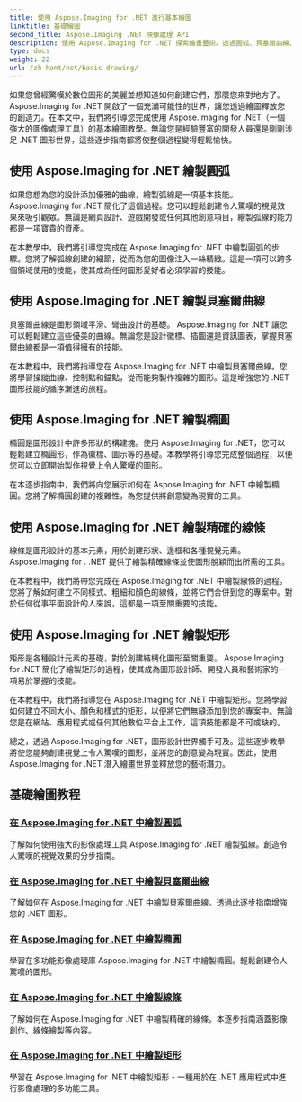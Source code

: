 ```yaml
---
title: 使用 Aspose.Imaging for .NET 進行基本繪圖
linktitle: 基礎繪圖
second_title: Aspose.Imaging .NET 映像處理 API
description: 使用 Aspose.Imaging for .NET 探索繪畫藝術。透過圓弧、貝塞爾曲線、橢圓、直線和矩形的分步指南創造令人驚嘆的視覺效果。
type: docs
weight: 22
url: /zh-hant/net/basic-drawing/
---
```


如果您曾經驚嘆於數位圖形的美麗並想知道如何創建它們，那麼您來對地方了。 Aspose.Imaging for .NET 開啟了一個充滿可能性的世界，讓您透過繪圖釋放您的創造力。在本文中，我們將引導您完成使用 Aspose.Imaging for .NET（一個強大的圖像處理工具）的基本繪圖教學。無論您是經驗豐富的開發人員還是剛剛涉足 .NET 圖形世界，這些逐步指南都將使整個過程變得輕鬆愉快。

## 使用 Aspose.Imaging for .NET 繪製圓弧

如果您想為您的設計添加優雅的曲線，繪製弧線是一項基本技能。 Aspose.Imaging for .NET 簡化了這個過程。您可以輕鬆創建令人驚嘆的視覺效果來吸引觀眾。無論是網頁設計、遊戲開發或任何其他創意項目，繪製弧線的能力都是一項寶貴的資產。

在本教學中，我們將引導您完成在 Aspose.Imaging for .NET 中繪製圓弧的步驟。您將了解弧線創建的細節，從而為您的圖像注入一絲精緻。這是一項可以跨多個領域使用的技能，使其成為任何圖形愛好者必須學習的技能。

## 使用 Aspose.Imaging for .NET 繪製貝塞爾曲線

貝塞爾曲線是圖形領域平滑、彎曲設計的基礎。 Aspose.Imaging for .NET 讓您可以輕鬆建立這些優美的曲線。無論您是設計徽標、插圖還是資訊圖表，掌握貝塞爾曲線都是一項值得擁有的技能。

在本教程中，我們將指導您在 Aspose.Imaging for .NET 中繪製貝塞爾曲線。您將學習操縱曲線、控制點和錨點，從而能夠製作複雜的圖形。這是增強您的 .NET 圖形技能的循序漸進的旅程。

## 使用 Aspose.Imaging for .NET 繪製橢圓

橢圓是圖形設計中許多形狀的構建塊。使用 Aspose.Imaging for .NET，您可以輕鬆建立橢圓形，作為徽標、圖示等的基礎。本教學將引導您完成整個過程，以便您可以立即開始製作視覺上令人驚嘆的圖形。

在本逐步指南中，我們將向您展示如何在 Aspose.Imaging for .NET 中繪製橢圓。您將了解橢圓創建的複雜性，為您提供將創意變為現實的工具。

## 使用 Aspose.Imaging for .NET 繪製精確的線條

線條是圖形設計的基本元素，用於創建形狀、邊框和各種視覺元素。 Aspose.Imaging for . .NET 提供了繪製精確線條並使圖形脫穎而出所需的工具。

在本教程中，我們將帶您完成在 Aspose.Imaging for .NET 中繪製線條的過程。您將了解如何建立不同樣式、粗細和顏色的線條，並將它們合併到您的專案中。對於任何從事平面設計的人來說，這都是一項至關重要的技能。

## 使用 Aspose.Imaging for .NET 繪製矩形

矩形是各種設計元素的基礎，對於創建結構化圖形至關重要。 Aspose.Imaging for .NET 簡化了繪製矩形的過程，使其成為圖形設計師、開發人員和藝術家的一項易於掌握的技能。

在本教程中，我們將指導您在 Aspose.Imaging for .NET 中繪製矩形。您將學習如何建立不同大小、顏色和樣式的矩形，以便將它們無縫添加到您的專案中。無論您是在網站、應用程式或任何其他數位平台上工作，這項技能都是不可或缺的。

總之，透過 Aspose.Imaging for .NET，圖形設計世界觸手可及。這些逐步教學將使您能夠創建視覺上令人驚嘆的圖形，並將您的創意變為現實。因此，使用 Aspose.Imaging for .NET 潛入繪畫世界並釋放您的藝術潛力。
## 基礎繪圖教程
### [在 Aspose.Imaging for .NET 中繪製圓弧](./draw-arc/)
了解如何使用強大的影像處理工具 Aspose.Imaging for .NET 繪製弧線。創造令人驚嘆的視覺效果的分步指南。
### [在 Aspose.Imaging for .NET 中繪製貝塞爾曲線](./draw-bezier-curve/)
了解如何在 Aspose.Imaging for .NET 中繪製貝塞爾曲線。透過此逐步指南增強您的 .NET 圖形。
### [在 Aspose.Imaging for .NET 中繪製橢圓](./draw-ellipse/)
學習在多功能影像處理庫 Aspose.Imaging for .NET 中繪製橢圓。輕鬆創建令人驚嘆的圖形。
### [在 Aspose.Imaging for .NET 中繪製線條](./draw-lines/)
了解如何在 Aspose.Imaging for .NET 中繪製精確的線條。本逐步指南涵蓋影像創作、線條繪製等內容。
### [在 Aspose.Imaging for .NET 中繪製矩形](./draw-rectangle/)
學習在 Aspose.Imaging for .NET 中繪製矩形 - 一種用於在 .NET 應用程式中進行影像處理的多功能工具。